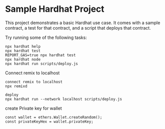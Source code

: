 # Sample Hardhat Project

This project demonstrates a basic Hardhat use case. It comes with a sample contract, a test for that contract, and a script that deploys that contract.

Try running some of the following tasks:

```shell
npx hardhat help
npx hardhat test
REPORT_GAS=true npx hardhat test
npx hardhat node
npx hardhat run scripts/deploy.js
```

Connect remix to localhost

```shell
connect remix to localhost
npx remixd

deploy
npx hardhat run --network localhost scripts/deploy.js
```

create Private key for wallet

```shell
const wallet = ethers.Wallet.createRandom();
const privateKeyHex = wallet.privateKey;
```
